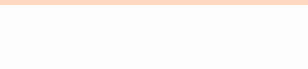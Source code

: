 ```yaml
---
title: Awesome stuff
date: 2020-01-10T11:21:22.756Z
slug: awesome-stuff
thumbnail: /images/mitchell-griest-687949-unsplash.jpg
---
```

<div class="totalcontainer"> 
<div class="laya-please layer-1">
    </div>
    <div class="laya-please layer-2">
    </div>
    <div class="container1">
        <div class="laya-please layer-3">
        </div>
        <div class="laya-please layer-4">
        </div>
        <div class="laya-please layer-5">
        </div>
        <div class="laya-please layer-6">
        </div>
    </div>
    <div class="container2">
        <div class="laya-please layer-7">
        </div>
        <div class="laya-please layer-8">
        </div>
    </div>
</div><div class="totalcontainer"> 
<div class="laya-please layer-1">
    </div>
    <div class="laya-please layer-2">
    </div>
    <div class="container1">
        <div class="laya-please layer-3">
        </div>
        <div class="laya-please layer-4">
        </div>
        <div class="laya-please layer-5">
        </div>
        <div class="laya-please layer-6">
        </div>
    </div>
    <div class="container2">
        <div class="laya-please layer-7">
        </div>
        <div class="laya-please layer-8">
        </div>
    </div>
</div>

<style scoped>

.totalcontainer {
  width: 100vw;
  height: calc(100vh - 200px);
  overflow: hidden;
}
.container1 {
  transform: scaleX(1.11);
}
.container2 {
  transform: scaleX(1.25);
}
.layer-1 {
  height: calc(100vh - 200px);
  width: 100%;
  background-color: #fed8c1;
}

.layer-2 {
  background: url("https://res.cloudinary.com/dkgrf00g1/image/upload/v1536453880/codepen/lay2.svg")
    no-repeat center center fixed;
  animation: slide-in-top 0.5s cubic-bezier(0.25, 0.46, 0.45, 0.94) both;
}
.layer-3 {
  background: url("https://res.cloudinary.com/dkgrf00g1/image/upload/v1536453880/codepen/lay3.svg")
    no-repeat center center fixed;
  animation: slide-in-bottom 0.5s cubic-bezier(0.25, 0.46, 0.45, 0.94) 0.2s both;
}
.layer-4 {
  background: url("https://res.cloudinary.com/dkgrf00g1/image/upload/v1536453880/codepen/lay4.svg")
    no-repeat center center fixed;
  animation: slide-in-bottom 0.5s cubic-bezier(0.25, 0.46, 0.45, 0.94) 0.4s both;
}
.layer-5 {
  background: url("https://res.cloudinary.com/dkgrf00g1/image/upload/v1536453880/codepen/lay5.svg")
    no-repeat center center fixed;
  animation: slide-in-bottom 0.5s cubic-bezier(0.25, 0.46, 0.45, 0.94) 0.55s
    both;
}
.layer-6 {
  background: url("https://res.cloudinary.com/dkgrf00g1/image/upload/v1536453881/codepen/lay6.svg")
    no-repeat center center fixed;
  animation: slide-in-bottom 0.5s cubic-bezier(0.25, 0.46, 0.45, 0.94) 0.75s
    both;
}
.layer-7 {
  background: url("https://res.cloudinary.com/dkgrf00g1/image/upload/v1536453881/codepen/lay7.svg")
    no-repeat center center fixed;
  animation: slide-in-bottom 0.5s cubic-bezier(0.25, 0.46, 0.45, 0.94) 0.85s
    both;
}
.layer-8 {
  background: url("https://res.cloudinary.com/dkgrf00g1/image/upload/v1536453882/codepen/lay8.svg")
    no-repeat center center fixed;
  animation: slide-in-bottom 0.5s cubic-bezier(0.25, 0.46, 0.45, 0.94) 0.9s both;
}
.laya-please {
  position: absolute;
  -webkit-background-size: cover;
  -moz-background-size: cover;
  -o-background-size: cover;
  background-size: cover;
  height: calc(100vh - 200px);
  width: 100%;
  top: 0;
  left: 0px;
}

@-webkit-keyframes slide-in-bottom {
  0% {
    -webkit-transform: translateY(1000px);
    transform: translateY(1000px);
    opacity: 0;
  }

  100% {
    -webkit-transform: translateY(0);
    transform: translateY(0);
    opacity: 1;
  }
}

@keyframes slide-in-bottom {
  0% {
    -webkit-transform: translateY(1000px);
    transform: translateY(1000px);
    opacity: 0;
  }

  100% {
    -webkit-transform: translateY(0);
    transform: translateY(0);
    opacity: 1;
  }
}

@keyframes slide-in-top {
  0% {
    -webkit-transform: translateY(-1000px);
    transform: translateY(-1000px);
    opacity: 0;
  }

  100% {
    -webkit-transform: translateY(0);
    transform: translateY(0);
    opacity: 1;
  }
}
</style>

<script>

const elems = document.querySelectorAll('.laya-please');
const layer2 = document.querySelector('.layer-2');
const layer3 = document.querySelector('.layer-3');
const layer4 = document.querySelector('.layer-4');
const layer5 = document.querySelector('.layer-5');
const layer6 = document.querySelector('.layer-6');
const layer7 = document.querySelector('.layer-7');
const layer8 = document.querySelector('.layer-8');


setTimeout(function () {
    elems.forEach(function (elem, index) {
        elem.style.animation = "none";
    });
}, 1500);



document.body.addEventListener('mousemove', function (e) {
    if (!e.currentTarget.dataset.triggered) {
        elems.forEach(function (elem, index) {
            if (elem.getAttribute('style')) {
                elem.style.transition = "all .5s";
                elem.style.transform = "none";
            }
        });
    }
    e.currentTarget.dataset.triggered = true;
    
    let width = window.innerWidth / 2;
    let mouseMoved2 = ((width - e.pageX) / 50);
    let mouseMoved3 = ((width - e.pageX) / 40);
    let mouseMoved4 = ((width - e.pageX) / 30);
    let mouseMoved5 = ((width - e.pageX) / 20);
    let mouseMoved6 = ((width - e.pageX) / 10);
    let mouseMoved7 = ((width - e.pageX) / 5);

    layer3.style.transform = "translateX(" + mouseMoved2 + "px)";
    layer4.style.transform = "translateX(" + mouseMoved3 + "px)";
    layer5.style.transform = "translateX(" + mouseMoved4 + "px)";
    layer6.style.transform = "translateX(" + mouseMoved5 + "px)";
    layer7.style.transform = "translateX(" + mouseMoved6 + "px)";
    layer8.style.transform = "translateX(" + mouseMoved7 + "px)";
});

document.body.addEventListener('mouseleave', function (e) {
    elems.forEach(function (elem, index) {
        elem.style.transition = "all .5s";
        elem.style.transform = "none";
    });
});

document.body.addEventListener('mouseenter', function (e) {
    elems.forEach(function (elem, index) {
        setTimeout(function () {
            elem.style.transition = "none";
        }, 500);
    });
});const elems = document.querySelectorAll('.laya-please');
const layer2 = document.querySelector('.layer-2');
const layer3 = document.querySelector('.layer-3');
const layer4 = document.querySelector('.layer-4');
const layer5 = document.querySelector('.layer-5');
const layer6 = document.querySelector('.layer-6');
const layer7 = document.querySelector('.layer-7');
const layer8 = document.querySelector('.layer-8');


setTimeout(function () {
    elems.forEach(function (elem, index) {
        elem.style.animation = "none";
    });
}, 1500);



document.body.addEventListener('mousemove', function (e) {
    if (!e.currentTarget.dataset.triggered) {
        elems.forEach(function (elem, index) {
            if (elem.getAttribute('style')) {
                elem.style.transition = "all .5s";
                elem.style.transform = "none";
            }
        });
    }
    e.currentTarget.dataset.triggered = true;
    
    let width = window.innerWidth / 2;
    let mouseMoved2 = ((width - e.pageX) / 50);
    let mouseMoved3 = ((width - e.pageX) / 40);
    let mouseMoved4 = ((width - e.pageX) / 30);
    let mouseMoved5 = ((width - e.pageX) / 20);
    let mouseMoved6 = ((width - e.pageX) / 10);
    let mouseMoved7 = ((width - e.pageX) / 5);

    layer3.style.transform = "translateX(" + mouseMoved2 + "px)";
    layer4.style.transform = "translateX(" + mouseMoved3 + "px)";
    layer5.style.transform = "translateX(" + mouseMoved4 + "px)";
    layer6.style.transform = "translateX(" + mouseMoved5 + "px)";
    layer7.style.transform = "translateX(" + mouseMoved6 + "px)";
    layer8.style.transform = "translateX(" + mouseMoved7 + "px)";
});

document.body.addEventListener('mouseleave', function (e) {
    elems.forEach(function (elem, index) {
        elem.style.transition = "all .5s";
        elem.style.transform = "none";
    });
});

document.body.addEventListener('mouseenter', function (e) {
    elems.forEach(function (elem, index) {
        setTimeout(function () {
            elem.style.transition = "none";
        }, 500);
    });
});

</script>
